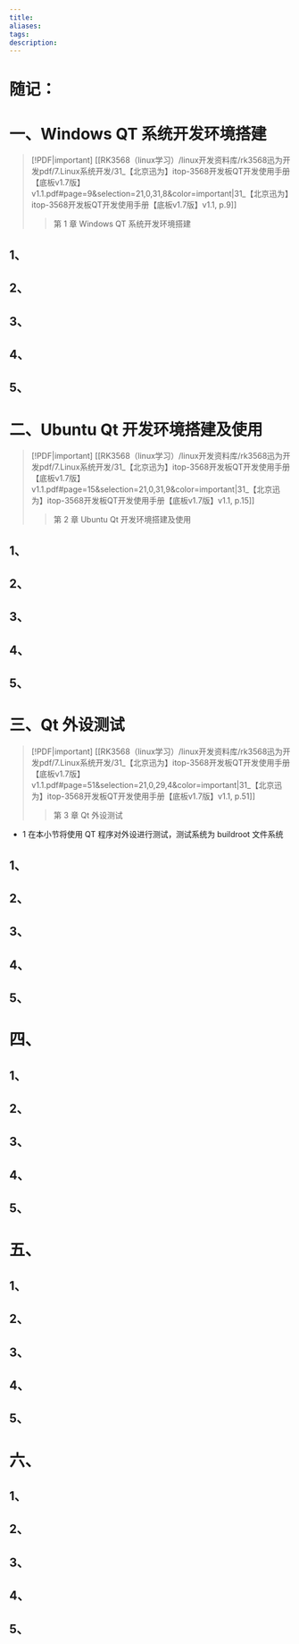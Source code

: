 ```yaml
---
title: 
aliases: 
tags: 
description:
---
```


# 随记：




# 一、Windows QT 系统开发环境搭建
> [!PDF|important] [[RK3568（linux学习）/linux开发资料库/rk3568迅为开发pdf/7.Linux系统开发/31_【北京迅为】itop-3568开发板QT开发使用手册【底板v1.7版】v1.1.pdf#page=9&selection=21,0,31,8&color=important|31_【北京迅为】itop-3568开发板QT开发使用手册【底板v1.7版】v1.1, p.9]]
> > 第 1 章 Windows QT 系统开发环境搭建
> 
> 

## 1、
### 


### 


### 


## 2、

### 


### 


### 



## 3、
### 


### 


### 



## 4、
### 


### 


### 




## 5、
### 


### 


### 







# 二、Ubuntu Qt 开发环境搭建及使用
> [!PDF|important] [[RK3568（linux学习）/linux开发资料库/rk3568迅为开发pdf/7.Linux系统开发/31_【北京迅为】itop-3568开发板QT开发使用手册【底板v1.7版】v1.1.pdf#page=15&selection=21,0,31,9&color=important|31_【北京迅为】itop-3568开发板QT开发使用手册【底板v1.7版】v1.1, p.15]]
> > 第 2 章 Ubuntu Qt 开发环境搭建及使用
> 
> 


## 1、
### 


### 


### 


## 2、

### 


### 


### 



## 3、
### 


### 


### 



## 4、
### 


### 


### 




## 5、
### 


### 


### 




# 三、Qt 外设测试
> [!PDF|important] [[RK3568（linux学习）/linux开发资料库/rk3568迅为开发pdf/7.Linux系统开发/31_【北京迅为】itop-3568开发板QT开发使用手册【底板v1.7版】v1.1.pdf#page=51&selection=21,0,29,4&color=important|31_【北京迅为】itop-3568开发板QT开发使用手册【底板v1.7版】v1.1, p.51]]
> > 第 3 章 Qt 外设测试
> 
> 

- 1 在本小节将使用 QT 程序对外设进行测试，测试系统为 buildroot 文件系统

## 1、
### 


### 


### 


## 2、

### 


### 


### 



## 3、
### 


### 


### 



## 4、
### 


### 


### 




## 5、
### 


### 


### 



# 四、

## 1、
### 


### 


### 


## 2、

### 


### 


### 



## 3、
### 


### 


### 



## 4、
### 


### 


### 




## 5、
### 


### 


### 









# 五、

## 1、
### 


### 


### 


## 2、

### 


### 


### 



## 3、
### 


### 


### 



## 4、
### 


### 


### 




## 5、
### 


### 


### 




# 六、

## 1、
### 


### 


### 


## 2、

### 


### 


### 



## 3、
### 


### 


### 



## 4、
### 


### 


### 




## 5、
### 


### 


### 

